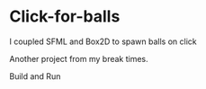 # Click-for-balls
I coupled SFML and Box2D to spawn balls on click

Another project from my break times.


Build and Run
